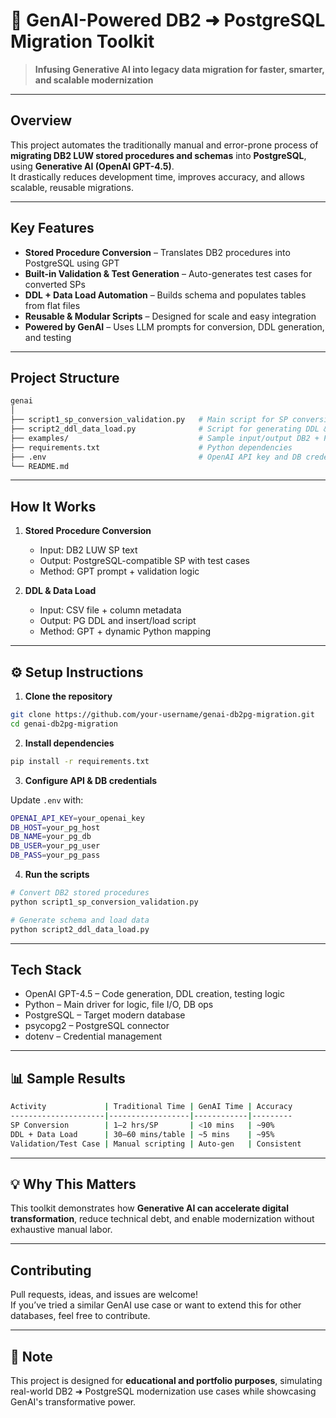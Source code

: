 # 🚀 GenAI-Powered DB2 ➜ PostgreSQL Migration Toolkit

> **Infusing Generative AI into legacy data migration for faster, smarter, and scalable modernization**

---

##  Overview

This project automates the traditionally manual and error-prone process of **migrating DB2 LUW stored procedures and schemas** into **PostgreSQL**, using **Generative AI (OpenAI GPT-4.5)**.  
It drastically reduces development time, improves accuracy, and allows scalable, reusable migrations.

---

##  Key Features

-  **Stored Procedure Conversion** – Translates DB2 procedures into PostgreSQL using GPT
-  **Built-in Validation & Test Generation** – Auto-generates test cases for converted SPs
-  **DDL + Data Load Automation** – Builds schema and populates tables from flat files
-  **Reusable & Modular Scripts** – Designed for scale and easy integration
-  **Powered by GenAI** – Uses LLM prompts for conversion, DDL generation, and testing

---

##  Project Structure

```bash
genai
│
├── script1_sp_conversion_validation.py   # Main script for SP conversion + validation
├── script2_ddl_data_load.py              # Script for generating DDL & loading data
├── examples/                             # Sample input/output DB2 + PG scripts
├── requirements.txt                      # Python dependencies
├── .env                                  # OpenAI API key and DB credentials
└── README.md                             
```

---

##  How It Works

1. **Stored Procedure Conversion**  
   - Input: DB2 LUW SP text  
   - Output: PostgreSQL-compatible SP with test cases  
   - Method: GPT prompt + validation logic

2. **DDL & Data Load**  
   - Input: CSV file + column metadata  
   - Output: PG DDL and insert/load script  
   - Method: GPT + dynamic Python mapping

---

## ⚙️ Setup Instructions

1. **Clone the repository**
```bash
git clone https://github.com/your-username/genai-db2pg-migration.git
cd genai-db2pg-migration
```

2. **Install dependencies**
```bash
pip install -r requirements.txt
```

3. **Configure API & DB credentials**

Update `.env` with:
```bash
OPENAI_API_KEY=your_openai_key
DB_HOST=your_pg_host
DB_NAME=your_pg_db
DB_USER=your_pg_user
DB_PASS=your_pg_pass
```

4. **Run the scripts**

```bash
# Convert DB2 stored procedures
python script1_sp_conversion_validation.py

# Generate schema and load data
python script2_ddl_data_load.py
```

---

##  Tech Stack

-  OpenAI GPT-4.5 – Code generation, DDL creation, testing logic
-  Python – Main driver for logic, file I/O, DB ops
-  PostgreSQL – Target modern database
-  psycopg2 – PostgreSQL connector
-  dotenv – Credential management

---

## 📊 Sample Results

```bash
Activity             | Traditional Time | GenAI Time | Accuracy
---------------------|------------------|------------|---------
SP Conversion        | 1–2 hrs/SP       | <10 mins   | ~90%
DDL + Data Load      | 30–60 mins/table | ~5 mins    | ~95%
Validation/Test Case | Manual scripting | Auto-gen   | Consistent
```

---

## 💡 Why This Matters

This toolkit demonstrates how **Generative AI can accelerate digital transformation**, reduce technical debt, and enable modernization without exhaustive manual labor.

---

##  Contributing

Pull requests, ideas, and issues are welcome!  
If you’ve tried a similar GenAI use case or want to extend this for other databases, feel free to contribute.

---


## 📌 Note

This project is designed for **educational and portfolio purposes**, simulating real-world DB2 ➜ PostgreSQL modernization use cases while showcasing GenAI's transformative power.
